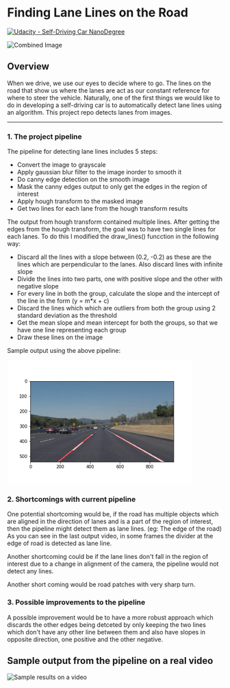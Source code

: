 # **Finding Lane Lines on the Road** 
[![Udacity - Self-Driving Car NanoDegree](https://s3.amazonaws.com/udacity-sdc/github/shield-carnd.svg)](http://www.udacity.com/drive)

<img src="examples/laneLines_thirdPass.jpg" width="480" alt="Combined Image" />

Overview
---

When we drive, we use our eyes to decide where to go.  The lines on the road that show us where the lanes are act as our constant reference for where to steer the vehicle.  Naturally, one of the first things we would like to do in developing a self-driving car is to automatically detect lane lines using an algorithm. This project repo detects lanes from images.





[//]: # (Image References)

[image1]: ./test_images_output/solidWhiteCurve.jpg

[video1]: ./test_videos_output/solidWhiteRight.mp4

---
### 1. The project pipeline

The pipeline for detecting lane lines includes 5 steps:
* Convert the image to grayscale
* Apply gaussian blur filter to the image inorder to smooth it
* Do canny edge detection on the smooth image
* Mask the canny edges output to only get the edges in the region of interest
* Apply hough transform to the masked image
* Get two lines for each lane from the hough transform results

The output from hough transform contained multiple lines. After getting the edges from the hough transform, the goal was to have two single lines for each lanes. To do this I modified the draw_lines() funcction in the following way:
* Discard all the lines with a slope between (0.2, -0.2) as these are the lines which are perpendicular to the lanes. Also discard lines with infinite slope
* Divide the lines into two parts, one with positive slope and the other with negative slope
* For every line in both the group, calculate the slope and the intercept of the line in the form (y = m*x + c)
* Discard the lines which which are outliers from both the group using 2 standard deviation as the threshold
* Get the mean slope and mean intercept for both the groups, so that we have one line representing each group
* Draw these lines on the image

Sample output using the above pipeline:

![Output from the pipeline on a image][image1]


### 2. Shortcomings with current pipeline


One potential shortcoming would be, if the road has multiple objects which are aligned in the direction of lanes and is a part of the region of interest, then the pipeline might detect them as lane lines. (eg: The edge of the road) As you can see in the last output video, in some frames the divider at the edge of road is detected as lane line.

Another shortcoming could be if the lane lines don't fall in the region of interest due to a change in alignment of the camera, the pipeline would not detect any lines.

Another short coming would be road patches with very sharp turn.


### 3. Possible improvements to the pipeline

A possible improvement would be to have a more robust approach which discards the other edges being detceted by only keeping the two lines which don't have any other line between them and also have slopes in opposite direction, one positive and the other negative.

## Sample output from the pipeline on a real video

![Sample results on a video](https://github.com/sudhanshu817/Finding_lane_lines/blob/master/gif_output/ezgif.com-gif-maker.gif)